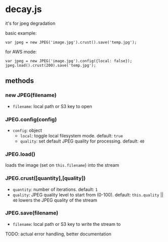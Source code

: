 # decay.js

it's for jpeg degradation

basic example:

`var jpeg = new JPEG('image.jpg').crust().save('temp.jpg');`

for AWS mode:

```
var jpeg = new JPEG('image.jpg').config({local: false});
jpeg.load().crust(200).save('temp.jpg');
```

## methods

### new JPEG(filename)
- `filename`: local path or S3 key to open

### JPEG.config(config)
- `config`: object
	- `local`: toggle local filesystem mode. default: `true`
	- `quality`: set default JPEG quality for processing. default: `40`

### JPEG.load()
loads the image (set on `this.filename`) into the stream

### JPEG.crust([quantity],[quality])
- `quantity`: number of iterations. default: `1`
- `quality`: JPEG quality level to start from (0-100). default: `this.quality` || `40`
lowers the JPEG quality of the stream

### JPEG.save(filename)
- `filename`: local path or S3 key to write the stream to

TODO: actual error handling, better documentation
